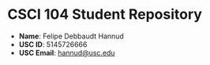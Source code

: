 # CSCI 104 Student Repository

- **Name**: Felipe Debbaudt Hannud
- **USC ID**: 5145726666
- **USC Email**: hannud@usc.edu
